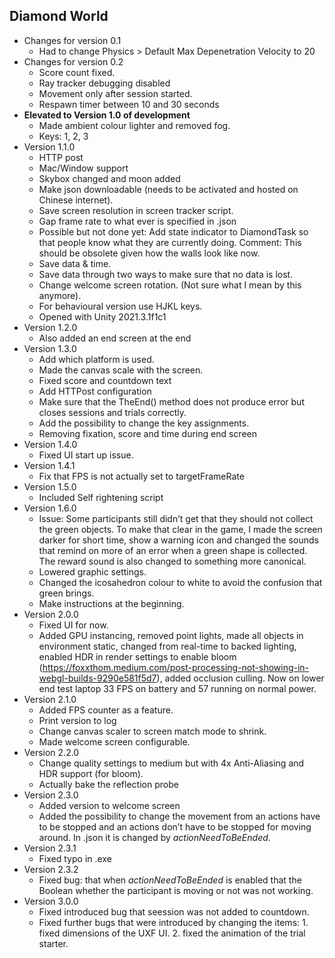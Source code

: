 ## Diamond World
- Changes for version 0.1
    - Had to change Physics > Default Max Depenetration Velocity to 20
- Changes for version 0.2
    - Score count fixed.
    - Ray tracker debugging disabled
    - Movement only after session started.
    - Respawn timer between 10 and 30 seconds
- **Elevated to Version 1.0 of development**
    - Made ambient colour lighter and removed fog.
    - Keys: 1, 2, 3
- Version 1.1.0
    - HTTP post
    - Mac/Window support
    - Skybox changed and moon added
    - Make json downloadable (needs to be activated and hosted on Chinese internet).
    - Save screen resolution in screen tracker script.
    - Gap frame rate to what ever is specified in .json
    - Possible but not done yet: Add state indicator to DiamondTask so that people know what they are currently doing. Comment: This should be obsolete given how the walls look like now.
    - Save data & time.
    - Save data through two ways to make sure that no data is lost.
    - Change welcome screen rotation. (Not sure what I mean by this anymore).
    - For behavioural version use HJKL keys.
    - Opened with Unity 2021.3.1f1c1
- Version 1.2.0
    - Also added an end screen at the end
- Version 1.3.0
    - Add which platform is used.
    - Made the canvas scale with the screen.
    - Fixed score and countdown text
    - Add HTTPost configuration
    - Make sure that the TheEnd() method does not produce error but closes sessions and trials correctly.
    - Add the possibility to change the key assignments.
    - Removing fixation, score and time during end screen
- Version 1.4.0
    - Fixed UI start up issue.
- Version 1.4.1
    - Fix that FPS is not actually set to targetFrameRate
- Version 1.5.0
    - Included Self rightening script
- Version 1.6.0
    - Issue: Some participants still didn’t get that they should not collect the green objects. To make that clear in the game, I made the screen darker for short time, show a warning icon and changed the sounds that remind on more of an error when a green shape is collected. The reward sound is also changed to something more canonical.
    - Lowered graphic settings.
    - Changed the icosahedron colour to white to avoid the confusion that green brings.
    - Make instructions at the beginning.
- Version 2.0.0
    - Fixed UI for now.
    - Added GPU instancing, removed point lights, made all objects in environment static, changed from real-time to backed lighting, enabled HDR in render settings to enable bloom (https://foxxthom.medium.com/post-processing-not-showing-in-webgl-builds-9290e581f5d7), added occlusion culling. Now on lower end test laptop 33 FPS on battery and 57 running on normal power.
- Version 2.1.0
    - Added FPS counter as a feature.
    - Print version to log
    - Change canvas scaler to screen match mode to shrink.
    - Made welcome screen configurable.
- Version 2.2.0
    - Change quality settings to medium but with 4x Anti-Aliasing and HDR support (for bloom).
    - Actually bake the reflection probe
- Version 2.3.0
    - Added version to welcome screen
    - Added the possibility to change the movement from an actions have to be stopped and an actions don’t have to be stopped for moving around. In .json it is changed by *actionNeedToBeEnded*.
- Version 2.3.1
    - Fixed typo in .exe
- Version 2.3.2
    - Fixed bug: that when *actionNeedToBeEnded* is enabled that the Boolean whether the participant is moving or not was not working.
- Version 3.0.0
    - Fixed introduced bug that seession was not added to countdown. 
    - Fixed further bugs that were introduced by changing the items: 1. fixed dimensions of the UXF UI. 2. fixed the animation of the trial starter. 